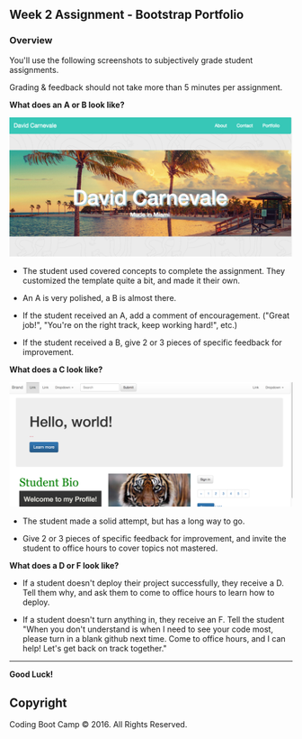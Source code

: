 ## Week 2 Assignment - Bootstrap Portfolio

### Overview

You'll use the following screenshots to subjectively grade student assignments.

Grading & feedback should not take more than 5 minutes per assignment.

**What does an A or B look like?**

![A Homework 1](images/bootstrapA.png)

* The student used covered concepts to complete the assignment. They customized the template quite a bit, and made it their own.

* An A is very polished, a B is almost there.

* If the student received an A, add a comment of encouragement. ("Great job!",  "You're on the right track, keep working hard!", etc.)

* If the student received a B, give 2 or 3 pieces of specific feedback for improvement.

**What does a C look like?**

![A Homework 1](images/bootstrapC.png)

* The student made a solid attempt, but has a long way to go.

* Give 2 or 3 pieces of specific feedback for improvement, and invite the student to office hours to cover topics not mastered.

**What does a D or F look like?**

* If a student doesn't deploy their project successfully, they receive a D. Tell them why, and ask them to come to office hours to learn how to deploy.

* If a student doesn't turn anything in, they receive an F. Tell the student "When you don't understand is when I need to see your code most, please turn in a blank github next time. Come to office hours, and I can help! Let's get back on track together."

- - -

**Good Luck!**

## Copyright

Coding Boot Camp © 2016. All Rights Reserved.
